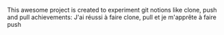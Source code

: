 This awesome project is created to experiment git notions like clone, push and pull
achievements:
J'ai réussi à faire clone, pull et je m'apprête à faire push

